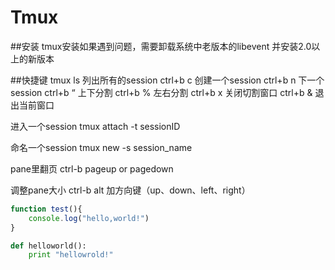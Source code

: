 # Tmux

##安装
tmux安装如果遇到问题，需要卸载系统中老版本的libevent
并安装2.0以上的新版本

##快捷键
tmux ls  列出所有的session
ctrl+b c 创建一个session
ctrl+b n 下一个session
ctrl+b “ 上下分割
ctrl+b % 左右分割
ctrl+b x 关闭切割窗口
ctrl+b & 退出当前窗口



进入一个session
tmux attach -t sessionID

命名一个session
tmux new -s session_name

pane里翻页
ctrl-b pageup or pagedown

调整pane大小
ctrl-b alt 加方向键（up、down、left、right）


```js
function test(){
	console.log("hello,world!")
}
```

```python
def helloworld():
	print "hellowrold!"
```

